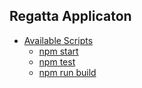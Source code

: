 
## Regatta Applicaton

- [Available Scripts](#available-scripts)
  - [npm start](#npm-start)
  - [npm test](#npm-test)
  - [npm run build](#npm-run-build)
 